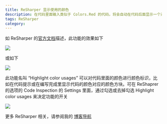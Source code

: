 ```yaml
---
title: ReSharper 显示使用的颜色
description: 在代码里面输入类似于 Colors.Red 的代码，将会自动在代码后面显示一个对应颜色的小方块。本文将告诉大家这个功能的开关在哪里
tags: ReSharper
category: 
---
```


<!-- CreateTime:2024/05/08 07:29:54 -->

<!-- 发布 -->
<!-- 博客 -->

如 ReSharper 的[官方文档](https://www.jetbrains.com.cn/en-us/help/resharper/Coding_Assistance__Color_Assistance.html)描述，此功能的效果如下

<!-- ![](image/ReSharper 显示使用的颜色/ReSharper 显示使用的颜色0.png) -->
![](https://img2023.cnblogs.com/blog/1080237/202409/1080237-20240915070913665-1514867230.png)

或如下

<!-- ![](image/ReSharper 显示使用的颜色/ReSharper 显示使用的颜色1.png) -->
![](https://img2023.cnblogs.com/blog/1080237/202409/1080237-20240915070913991-995513222.png)

此功能名叫 “Highlight color usages” 可以对代码里面的颜色进行颜色标识，比如在代码提示或在编写完成里显示代码的颜色对应的颜色方块。可在 ReShaprer 的选项的 Code Inspection 的 Settings 里面，通过勾选或去掉勾选 Highlight color usages 来决定功能的开关

<!-- ![](image/ReSharper 显示使用的颜色/ReSharper 显示使用的颜色2.png) -->
![](https://img2023.cnblogs.com/blog/1080237/202409/1080237-20240915070914424-2101740530.png)


更多 ReSharper 相关，请参阅我的 [博客导航](https://blog.lindexi.com/post/%E5%8D%9A%E5%AE%A2%E5%AF%BC%E8%88%AA.html )
